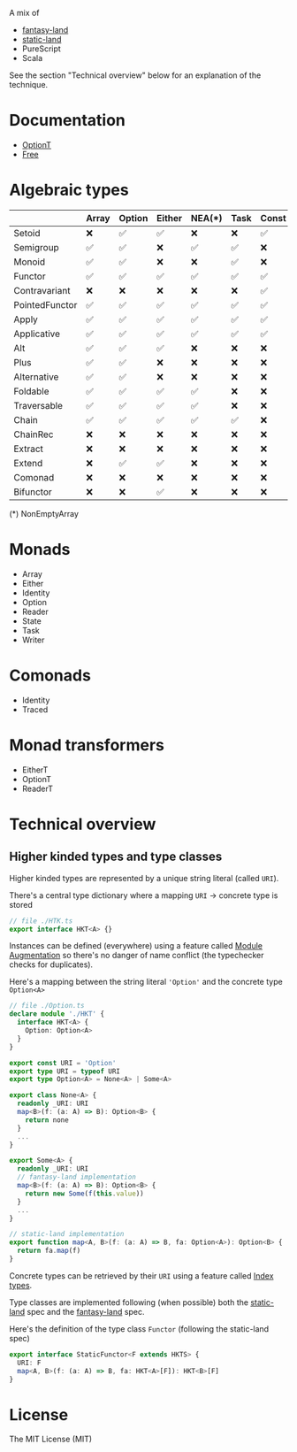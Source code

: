 A mix of

- [fantasy-land](https://github.com/fantasyland/fantasy-land)
- [static-land](https://github.com/rpominov/static-land)
- PureScript
- Scala

See the section "Technical overview" below for an explanation of the technique.

# Documentation

- [OptionT](docs/OptionT.md)
- [Free](docs/Free.md)

# Algebraic types

|     | Array | Option | Either | NEA(*) | Task | Const | Identity | Validation |
| --- | --- | --- | --- | --- | --- | --- | --- | --- |
| Setoid          | ❌ | ✅ | ✅ | ❌ | ❌ | ✅ | ✅ | ❌ |
| Semigroup       | ✅ | ✅ | ❌ | ✅ | ✅ | ❌ | ❌ | ❌ |
| Monoid          | ✅ | ✅ | ❌ | ❌ | ✅ | ❌ | ❌ | ❌ |
| Functor         | ✅ | ✅ | ✅ | ✅ | ✅ | ✅ | ✅ | ✅ |
| Contravariant   | ❌ | ❌ | ❌ | ❌ | ❌ | ✅ | ❌ | ❌ |
| PointedFunctor  | ✅ | ✅ | ✅ | ✅ | ✅ | ✅ | ✅ | ✅ |
| Apply           | ✅ | ✅ | ✅ | ✅ | ✅ | ✅ | ✅ | ✅ |
| Applicative     | ✅ | ✅ | ✅ | ✅ | ✅ | ✅ | ✅ | ✅ |
| Alt             | ✅ | ✅ | ✅ | ❌ | ❌ | ❌ | ❌ | ✅ |
| Plus            | ✅ | ✅ | ❌ | ❌ | ❌ | ❌ | ❌ | ❌ |
| Alternative     | ✅ | ✅ | ❌ | ❌ | ❌ | ❌ | ❌ | ❌ |
| Foldable        | ✅ | ✅ | ✅ | ✅ | ❌ | ❌ | ✅ | ✅ |
| Traversable     | ✅ | ✅ | ✅ | ✅ | ❌ | ❌ | ✅ | ✅ |
| Chain           | ✅ | ✅ | ✅ | ✅ | ✅ | ❌ | ✅ | ❌ |
| ChainRec        | ❌ | ❌ | ❌ | ❌ | ❌ | ❌ | ❌ | ❌ |
| Extract         | ❌ | ❌ | ❌ | ❌ | ❌ | ❌ | ✅ | ❌ |
| Extend          | ❌ | ✅ | ✅ | ❌ | ❌ | ❌ | ✅ | ❌ |
| Comonad         | ❌ | ❌ | ❌ | ❌ | ❌ | ❌ | ✅ | ❌ |
| Bifunctor       | ❌ | ❌ | ✅ | ❌ | ❌ | ❌ | ❌ | ❌ |

(*) NonEmptyArray

# Monads

- Array
- Either
- Identity
- Option
- Reader
- State
- Task
- Writer

# Comonads

- Identity
- Traced

# Monad transformers

- EitherT
- OptionT
- ReaderT

# Technical overview

## Higher kinded types and type classes

Higher kinded types are represented by a unique string literal (called `URI`).

There's a central type dictionary where a mapping `URI` -> concrete type is stored

```ts
// file ./HTK.ts
export interface HKT<A> {}
```

Instances can be defined (everywhere) using a feature called [Module Augmentation](https://www.typescriptlang.org/docs/handbook/declaration-merging.html) so there's no danger of name conflict (the typechecker checks for duplicates).

Here's a mapping between the string literal `'Option'` and the concrete type `Option<A>`

```ts
// file ./Option.ts
declare module './HKT' {
  interface HKT<A> {
    Option: Option<A>
  }
}

export const URI = 'Option'
export type URI = typeof URI
export type Option<A> = None<A> | Some<A>

export class None<A> {
  readonly _URI: URI
  map<B>(f: (a: A) => B): Option<B> {
    return none
  }
  ...
}

export Some<A> {
  readonly _URI: URI
  // fantasy-land implementation
  map<B>(f: (a: A) => B): Option<B> {
    return new Some(f(this.value))
  }
  ...
}

// static-land implementation
export function map<A, B>(f: (a: A) => B, fa: Option<A>): Option<B> {
  return fa.map(f)
}
```

Concrete types can be retrieved by their `URI` using a feature called [Index types](https://www.typescriptlang.org/docs/handbook/advanced-types.html).

Type classes are implemented following (when possible) both the [static-land](https://github.com/rpominov/static-land) spec and the [fantasy-land](https://github.com/fantasyland/fantasy-land) spec.

 Here's the definition of the type class `Functor` (following the static-land spec)

```ts
export interface StaticFunctor<F extends HKTS> {
  URI: F
  map<A, B>(f: (a: A) => B, fa: HKT<A>[F]): HKT<B>[F]
}
```

# License

The MIT License (MIT)
